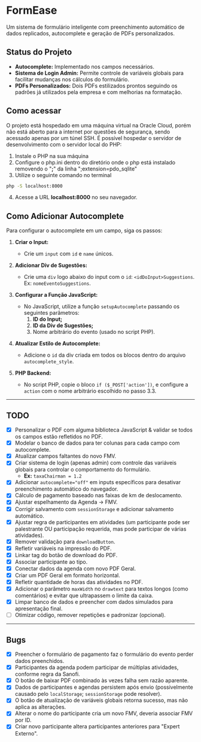 # **FormEase**

Um sistema de formulário inteligente com preenchimento automático de dados replicados, autocomplete e geração de PDFs personalizados.

## **Status do Projeto**
- **Autocomplete:** Implementado nos campos necessários.
- **Sistema de Login Admin:** Permite controle de variáveis globais para facilitar mudanças nos cálculos do formulário.
- **PDFs Personalizados:** Dois PDFs estilizados prontos seguindo os padrões já utilizados pela empresa e com melhorias na formatação.

## **Como acessar**

O projeto está hospedado em uma máquina virtual na Oracle Cloud, porém não está aberto para a internet por questões de segurança, sendo acessado apenas por um túnel SSH. É possível hospedar o servidor de desenvolvimento com o servidor local do PHP: 

1. Instale o PHP na sua máquina
2. Configure o php.ini dentro do diretório onde o php está instalado removendo o "**;**" da linha ";extension=pdo_sqlite"
3. Utilize o seguinte comando no terminal
```bash
php -S localhost:8000
```
4. Acesse a URL **localhost:8000** no seu navegador.


## **Como Adicionar Autocomplete**
Para configurar o autocomplete em um campo, siga os passos:

1. **Criar o Input:**
   - Crie um `input` com `id` e `name` únicos.
   
2. **Adicionar Div de Sugestões:**
   - Crie uma `div` logo abaixo do input com o `id`: `<idDoInput>Suggestions`.  
        Ex: `nomeEventoSuggestions`.
   
3. **Configurar a Função JavaScript:**
   - No JavaScript, utilize a função `setupAutocomplete` passando os seguintes parâmetros:
     1. **ID do Input;**
     2. **ID da Div de Sugestões;**
     3. Nome arbitrário do evento (usado no script PHP).

4. **Atualizar Estilo de Autocomplete:**
   - Adicione o `id` da div criada em todos os blocos dentro do arquivo `autocomplete_style`.

5. **PHP Backend:**
   - No script PHP, copie o bloco `if ($_POST['action'])`, e configure a `action` com o nome arbitrário escolhido no passo 3.3.

---

## **TODO**

- [x] Personalizar o PDF com alguma biblioteca JavaScript & validar se todos os campos estão refletidos no PDF.
- [x] Modelar o banco de dados para ter colunas para cada campo com autocomplete.
- [x] Atualizar campos faltantes do novo FMV.
- [x] Criar sistema de login (apenas admin) com controle das variáveis globais para controlar o comportamento do formulário.
  - **Ex:** `taxaChairman = 1.2`
- [x] Adicionar `autocomplete="off"` em inputs específicos para desativar preenchimento automático do navegador.
- [x] Cálculo de pagamento baseado nas faixas de km de deslocamento.
- [x] Ajustar espelhamento da Agenda -> FMV.
- [x] Corrigir salvamento com `sessionStorage` e adicionar salvamento automático.
- [x] Ajustar regra de participantes em atividades (um participante pode ser palestrante OU participação requerida, mas pode participar de várias atividades).
- [x] Remover validação para `downloadButton`.
- [x] Refletir variáveis na impressão do PDF.
- [x] Linkar tag do botão de download do PDF.
- [x] Associar participante ao tipo.
- [x] Conectar dados da agenda com novo PDF Geral.
- [x] Criar um PDF Geral em formato horizontal.
- [x] Refletir quantidade de horas das atividades no PDF.
- [x] Adicionar o parâmetro `maxWidth` no `drawtext` para textos longos (como comentários) e evitar que ultrapassem o limite da caixa.
- [x] Limpar banco de dados e preencher com dados simulados para apresentação final.
- [ ] Otimizar código, remover repetições e padronizar (opcional).

---

## **Bugs**

- [x] Preencher o formulário de pagamento faz o formulário do evento perder dados preenchidos.
- [x] Participantes da agenda podem participar de múltiplas atividades, conforme regra da Sanofi.
- [x] O botão de baixar PDF combinado às vezes falha sem razão aparente.
- [x] Dados de participantes e agendas persistem após envio (possivelmente causado pelo `localStorage`; `sessionStorage` pode resolver).
- [x] O botão de atualização de variáveis globais retorna sucesso, mas não aplica as alterações.
- [x] Alterar o nome do participante cria um novo FMV, deveria associar FMV por ID.
- [x] Criar novo participante altera participantes anteriores para "Expert Externo".
